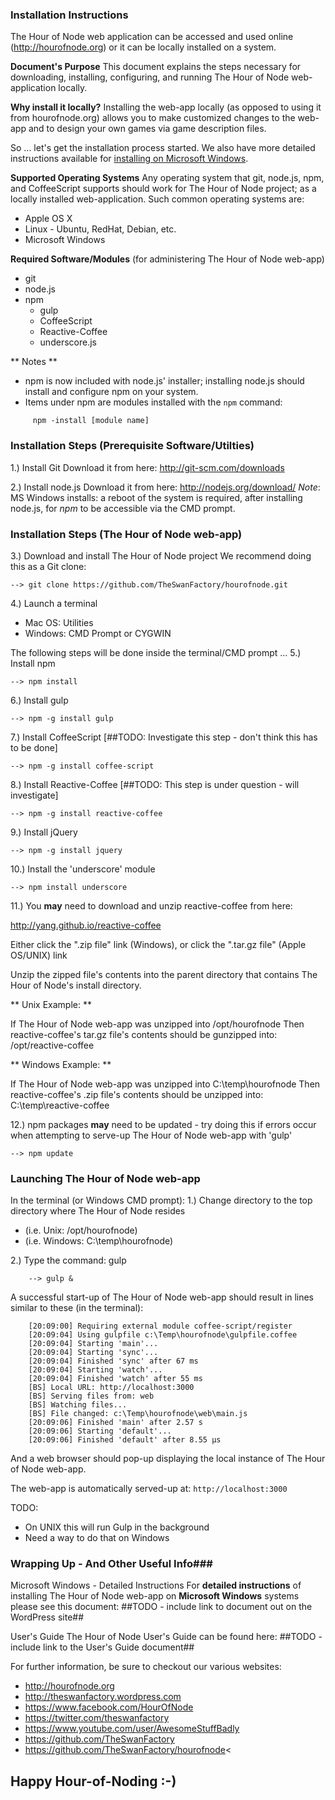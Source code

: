 ### Installation Instructions ###

The Hour of Node web application can be accessed and used online (http://hourofnode.org) or it can be locally installed on a system.  

**Document's Purpose**
This document explains the steps necessary for downloading, installing, configuring, and running The Hour of Node web-application locally.

**Why install it locally?**
Installing the web-app locally (as opposed to using it from hourofnode.org) allows you to make customized changes to the web-app and to design your own games via game description files.

So ... let's get the installation process started.  We also have more detailed instructions available for [installing on Microsoft Windows](http://theswanfactory.com/2014/12/06/installation-instructions-ms-windows/).

**Supported Operating Systems**
Any operating system that git, node.js, npm, and CoffeeScript supports should work for The Hour of Node project; as a locally installed web-application.  Such common operating systems are:

  * Apple OS X
  * Linux - Ubuntu, RedHat, Debian, etc.
  * Microsoft Windows

**Required Software/Modules**
(for administering The Hour of Node web-app)

  * git
  * node.js
  * npm
    * gulp
    * CoffeeScript
    * Reactive-Coffee
    * underscore.js

** Notes **
  *  npm is now included with node.js' installer; installing node.js should install and configure npm on your system.
  *  Items under npm are modules  installed with the `npm` command:
```  
     npm -install [module name]
```

### Installation Steps (Prerequisite Software/Utilties) ###

1.) Install Git
  Download it from here: http://git-scm.com/downloads

2.) Install node.js
  Download it from here: http://nodejs.org/download/
*Note*: MS Windows installs: a reboot of the system is required, after installing node.js, for *npm* to be accessible via the CMD prompt. 

### Installation Steps (The Hour of Node web-app) ###
3.) Download and install The Hour of Node project
We recommend doing this as a Git clone:
```
--> git clone https://github.com/TheSwanFactory/hourofnode.git
```
4.) Launch a terminal

  * Mac OS: Utilities
  * Windows: CMD Prompt or CYGWIN

The following steps will be done inside the terminal/CMD prompt ...
5.) Install npm
```
--> npm install
```
6.) Install gulp
```
--> npm -g install gulp
```
7.) Install CoffeeScript [##TODO: Investigate this step - don't think this has to be done]
```
--> npm -g install coffee-script
```
8.) Install Reactive-Coffee  [##TODO: This step is under question - will investigate]
```
--> npm -g install reactive-coffee
```
9.) Install jQuery
```
--> npm -g install jquery
```
10.) Install the 'underscore' module
```
--> npm install underscore
```

11.) You **may** need to download and unzip reactive-coffee from here:

http://yang.github.io/reactive-coffee

Either click the ".zip file" link (Windows), or click the ".tar.gz file" (Apple OS/UNIX) link

Unzip the zipped file's contents into the parent directory that contains The Hour of Node's install directory.  

** Unix Example: **

If The Hour of Node web-app was unzipped into /opt/hourofnode
Then reactive-coffee's tar.gz file's contents should be gunzipped into: /opt/reactive-coffee

** Windows Example: **

If The Hour of Node web-app was unzipped into C:\temp\hourofnode
Then reactive-coffee's .zip file's contents should be unzipped into: C:\temp\reactive-coffee

12.) npm packages **may** need to be updated - try doing this if errors occur when attempting to serve-up The Hour of Node web-app with 'gulp' 
```
--> npm update
```

### Launching The Hour of Node web-app ###
In the terminal (or Windows CMD prompt):
1.) Change directory to the top directory where The Hour of Node resides

  * (i.e. Unix: /opt/hourofnode)
  * (i.e. Windows: C:\temp\hourofnode)

2.) Type the command: gulp
```
    --> gulp &
```
A successful start-up of The Hour of Node web-app should result in lines similar to these (in the terminal):
```
    [20:09:00] Requiring external module coffee-script/register
    [20:09:04] Using gulpfile c:\Temp\hourofnode\gulpfile.coffee
    [20:09:04] Starting 'main'...
    [20:09:04] Starting 'sync'...
    [20:09:04] Finished 'sync' after 67 ms
    [20:09:04] Starting 'watch'...
    [20:09:04] Finished 'watch' after 55 ms
    [BS] Local URL: http://localhost:3000
    [BS] Serving files from: web
    [BS] Watching files...
    [BS] File changed: c:\Temp\hourofnode\web\main.js
    [20:09:06] Finished 'main' after 2.57 s
    [20:09:06] Starting 'default'...
    [20:09:06] Finished 'default' after 8.55 µs
```
And a web browser should pop-up displaying the local instance of The Hour of Node web-app.

The web-app is automatically served-up at:
`http://localhost:3000`

TODO: 
  - On UNIX this will run Gulp in the background
  - Need a way to do that on Windows

### Wrapping Up - And Other Useful Info###
Microsoft Windows - Detailed Instructions
For **detailed instructions** of installing The Hour of Node web-app on **Microsoft Windows** systems please see this document:  ##TODO - include link to document out on the WordPress site##

User's Guide
The Hour of Node User's Guide can be found here:
  ##TODO - include link to the User's Guide document##

For further information, be sure to checkout our various websites:

  * http://hourofnode.org
  * http://theswanfactory.wordpress.com
  * https://www.facebook.com/HourOfNode
  * https://twitter.com/theswanfactory
  * https://www.youtube.com/user/AwesomeStuffBadly
  * https://github.com/TheSwanFactory
  * https://github.com/TheSwanFactory/hourofnode<


## Happy Hour-of-Noding :-) ##
